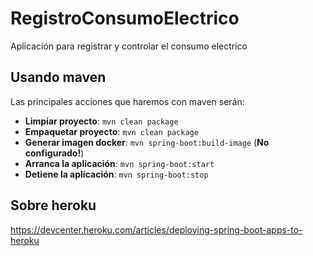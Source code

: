 # RegistroConsumoElectrico
Aplicación para registrar y controlar el consumo electrico


## Usando maven

Las principales acciones que haremos con maven serán:

* **Limpiar proyecto**: ``mvn clean package``
* **Empaquetar proyecto**: ``mvn clean package``
* **Generar imagen docker**: ``mvn spring-boot:build-image`` (**No configurado!**)
* **Arranca la aplicación**: ``mvn spring-boot:start``
* **Detiene la aplicación**: ``mvn spring-boot:stop``

## Sobre heroku

https://devcenter.heroku.com/articles/deploying-spring-boot-apps-to-heroku